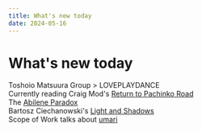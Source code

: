 ```yaml
---
title: What's new today
date: 2024-05-16
---
```


# What's new today

Toshoio Matsuura Group > LOVEPLAYDANCE  
Currently reading Craig Mod's [Return to Pachinko Road](https://craigmod.com/ridgeline/186/)  
The [Abilene Paradox](https://en.wikipedia.org/wiki/Abilene_paradox)  
Bartosz Ciechanowski's [Light and Shadows](https://ciechanow.ski/lights-and-shadows/)  
Scope of Work talks about [umari](https://www.scopeofwork.net/il-campionato-mondiale-di-umari/)  
